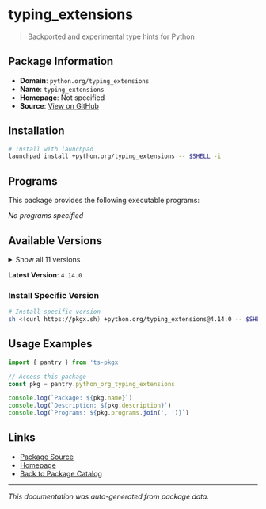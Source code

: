 # typing_extensions

> Backported and experimental type hints for Python

## Package Information

- **Domain**: `python.org/typing_extensions`
- **Name**: `typing_extensions`
- **Homepage**: Not specified
- **Source**: [View on GitHub](https://github.com/pkgxdev/pantry/tree/main/projects/python.org/typing_extensions/package.yml)

## Installation

```bash
# Install with launchpad
launchpad install +python.org/typing_extensions -- $SHELL -i
```

## Programs

This package provides the following executable programs:

*No programs specified*

## Available Versions

<details>
<summary>Show all 11 versions</summary>

- `4.14.0`, `4.13.2`, `4.13.1`, `4.13.0`, `4.12.2`
- `4.12.1`, `4.12.0`, `4.11.0`, `4.10.0`, `4.9.0`
- `4.8.0`

</details>

**Latest Version**: `4.14.0`

### Install Specific Version

```bash
# Install specific version
sh <(curl https://pkgx.sh) +python.org/typing_extensions@4.14.0 -- $SHELL -i
```

## Usage Examples

```typescript
import { pantry } from 'ts-pkgx'

// Access this package
const pkg = pantry.python_org_typing_extensions

console.log(`Package: ${pkg.name}`)
console.log(`Description: ${pkg.description}`)
console.log(`Programs: ${pkg.programs.join(', ')}`)
```

## Links

- [Package Source](https://github.com/pkgxdev/pantry/tree/main/projects/python.org/typing_extensions/package.yml)
- [Homepage](#)
- [Back to Package Catalog](../package-catalog.md)

---

*This documentation was auto-generated from package data.*
